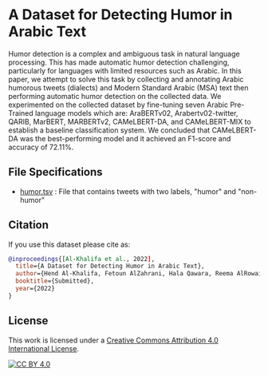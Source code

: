 # A Dataset for Detecting Humor in Arabic Text 
Humor detection is a complex and ambiguous task in natural language processing. This has made automatic humor detection challenging, particularly for languages with limited resources such as Arabic. In this paper, we attempt to solve this task by collecting and annotating Arabic humorous tweets (dialects) and Modern Standard Arabic (MSA) text then performing automatic humor detection on the collected data. We experimented on the collected dataset by fine-tuning seven Arabic Pre-Trained language models which are: AraBERTv02, Arabertv02-twitter, QARIB, MarBERT, MARBERTv2, CAMeLBERT-DA, and CAMeLBERT-MIX to establish a baseline classification system. We concluded that CAMeLBERT-DA was the best-performing model and it achieved an F1-score and accuracy of 72.11%.


## File Specifications
- [humor.tsv](https://github.com/iwan-rg/) : File that contains tweets with two labels, "humor" and "non-humor"

## Citation
If you use this dataset please cite as:
```bibtex
@inproceedings{[Al-Khalifa et al., 2022],
  title={A Dataset for Detecting Humor in Arabic Text},
  author={Hend Al-Khalifa, Fetoun AlZahrani, Hala Qawara, Reema AlRowais, Sawsan Alowa  and Luluh AlDhubayi},
  booktitle={Submitted},
  year={2022}
}
```
## License

This work is licensed under a
[Creative Commons Attribution 4.0 International License][cc-by].

[![CC BY 4.0][cc-by-image]][cc-by]

[cc-by]: http://creativecommons.org/licenses/by/4.0/
[cc-by-image]: https://i.creativecommons.org/l/by/4.0/88x31.png
[cc-by-shield]: https://img.shields.io/badge/License-CC%20BY%204.0-lightgrey.svg.
